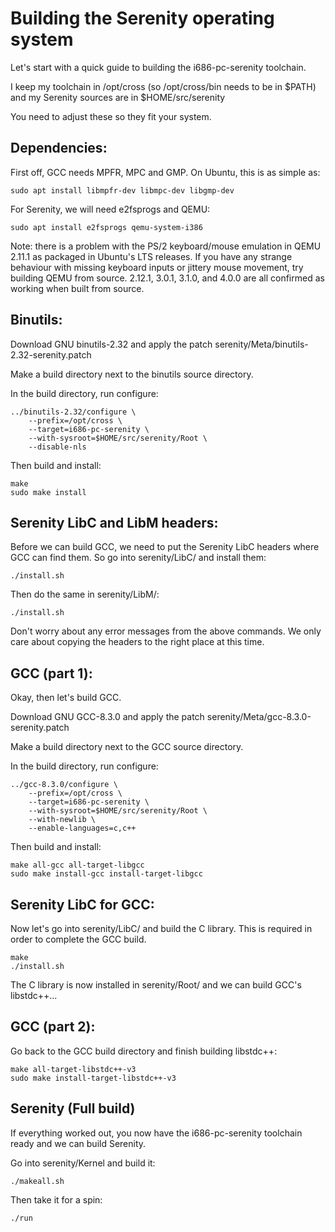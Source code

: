 # Building the Serenity operating system

Let's start with a quick guide to building the i686-pc-serenity toolchain.

I keep my toolchain in /opt/cross (so /opt/cross/bin needs to be in $PATH) and my Serenity sources are in $HOME/src/serenity

You need to adjust these so they fit your system.

## Dependencies:

First off, GCC needs MPFR, MPC and GMP. On Ubuntu, this is as simple as:

    sudo apt install libmpfr-dev libmpc-dev libgmp-dev

For Serenity, we will need e2fsprogs and QEMU:

    sudo apt install e2fsprogs qemu-system-i386

Note: there is a problem with the PS/2 keyboard/mouse emulation in QEMU 2.11.1 as packaged in Ubuntu's LTS releases. If you have any strange behaviour with missing keyboard inputs or jittery mouse movement, try building QEMU from source. 2.12.1, 3.0.1, 3.1.0, and 4.0.0 are all confirmed as working when built from source.

## Binutils:

Download GNU binutils-2.32 and apply the patch serenity/Meta/binutils-2.32-serenity.patch

Make a build directory next to the binutils source directory.

In the build directory, run configure:

    ../binutils-2.32/configure \
        --prefix=/opt/cross \
        --target=i686-pc-serenity \
        --with-sysroot=$HOME/src/serenity/Root \
        --disable-nls
 

Then build and install:

    make
    sudo make install

## Serenity LibC and LibM headers:

Before we can build GCC, we need to put the Serenity LibC headers where GCC can find them. So go into serenity/LibC/ and install them:

    ./install.sh

Then do the same in serenity/LibM/:

    ./install.sh

Don't worry about any error messages from the above commands. We only care about copying the headers to the right place at this time.

## GCC (part 1):

Okay, then let's build GCC.

Download GNU GCC-8.3.0 and apply the patch serenity/Meta/gcc-8.3.0-serenity.patch

Make a build directory next to the GCC source directory.

In the build directory, run configure:

    ../gcc-8.3.0/configure \
        --prefix=/opt/cross \
        --target=i686-pc-serenity \
        --with-sysroot=$HOME/src/serenity/Root \
        --with-newlib \
        --enable-languages=c,c++

Then build and install:

    make all-gcc all-target-libgcc
    sudo make install-gcc install-target-libgcc

## Serenity LibC for GCC:

Now let's go into serenity/LibC/ and build the C library. This is required in order to complete the GCC build.

    make
    ./install.sh

The C library is now installed in serenity/Root/ and we can build GCC's libstdc++...

## GCC (part 2):

Go back to the GCC build directory and finish building libstdc++:

    make all-target-libstdc++-v3
    sudo make install-target-libstdc++-v3

## Serenity (Full build)

If everything worked out, you now have the i686-pc-serenity toolchain ready and we can build Serenity.

Go into serenity/Kernel and build it:

    ./makeall.sh

Then take it for a spin:

    ./run

